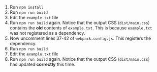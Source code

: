 1. Run `npm install`
2. Run `npm run build`
3. Edit the `example.txt` file
4. Run `npm run build` again. Notice that the output CSS (`dist/main.css`) contains the **old** contents of `example.txt`. This is because `example.txt` was not registered as a dependency.
5. Now uncomment lines 37-42 of `webpack.config.js`. This registers the dependency.
6. Run `npm run build`
7. Edit the `example.txt` file
8. Run `npm run build` again. Notice that the output CSS (`dist/main.css`) has updated **correctly** this time.
